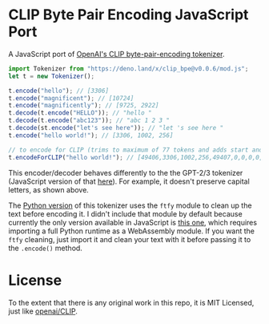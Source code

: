# CLIP Byte Pair Encoding JavaScript Port

A JavaScript port of [OpenAI's CLIP byte-pair-encoding tokenizer](https://github.com/openai/CLIP/blob/3bee28119e6b28e75b82b811b87b56935314e6a5/clip/simple_tokenizer.py).

```js
import Tokenizer from "https://deno.land/x/clip_bpe@v0.0.6/mod.js";
let t = new Tokenizer();

t.encode("hello"); // [3306]
t.encode("magnificent"); // [10724]
t.encode("magnificently"); // [9725, 2922]
t.decode(t.encode("HELLO")); // "hello "
t.decode(t.encode("abc123")); // "abc 1 2 3 "
t.decode(st.encode("let's see here")); // "let 's see here "
t.encode("hello world!"); // [3306, 1002, 256]

// to encode for CLIP (trims to maximum of 77 tokens and adds start and end token, and pads with zeros if less than 77 tokens):
t.encodeForCLIP("hello world!"); // [49406,3306,1002,256,49407,0,0,0,0,0,0,0,0,0,0,0,0,0,0,0,0,0,0,0,0,0,0,0,0,0,0,0,0,0,0,0,0,0,0,0,0,0,0,0,0,0,0,0,0,0,0,0,0,0,0,0,0,0,0,0,0,0,0,0,0,0,0,0,0,0,0,0,0,0,0,0,0]
```

This encoder/decoder behaves differently to the the GPT-2/3 tokenizer (JavaScript version of that [here](https://github.com/latitudegames/GPT-3-Encoder)). For example, it doesn't preserve capital letters, as shown above.

The [Python version](https://github.com/openai/CLIP/blob/3bee28119e6b28e75b82b811b87b56935314e6a5/clip/simple_tokenizer.py) of this tokenizer uses the `ftfy` module to clean up the text before encoding it. I didn't include that module by default because currently the only version available in JavaScript is [this one](https://github.com/josephrocca/ftfy-pyodide), which requires importing a full Python runtime as a WebAssembly module. If you want the `ftfy` cleaning, just import it and clean your text with it before passing it to the `.encode()` method.

# License

To the extent that there is any original work in this repo, it is MIT Licensed, just like [openai/CLIP](https://github.com/openai/CLIP).
